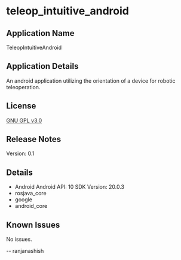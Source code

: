 teleop_intuitive_android
========================

Application Name 
----------------
TeleopIntuitiveAndroid

Application Details
-------------------
An android application utilizing the orientation of a device for robotic teleoperation.

License
-------
[GNU GPL v3.0](http://www.gnu.org/licenses/gpl-3.0.txt)

Release Notes
-------------
Version: 0.1

Details
-------
* Android
	Android API: 10
	SDK Version: 20.0.3
* rosjava_core
* google
* android_core

Known Issues
------------
No issues.

 -- ranjanashish
